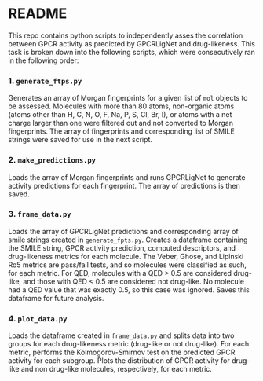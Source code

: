 # README

This repo contains python scripts to independently asses the correlation between GPCR activity as predicted by GPCRLigNet and drug-likeness. This task is broken down into the following scripts, which were consecutively ran in the following order:

### 1. `generate_ftps.py`

Generates an array of Morgan fingerprints for a given list of `mol` objects to be assessed. Molecules with more than 80 atoms, non-organic atoms (atoms other than H, C, N, O, F, Na, P, S, Cl, Br, I), or atoms with a net charge larger than one were filtered out and not converted to Morgan fingerprints. The array of fingerprints and corresponding list of SMILE strings were saved for use in the next script.



### 2. `make_predictions.py`

Loads the array of Morgan fingerprints and runs GPCRLigNet to generate activity predictions for each fingerprint. The array of predictions is then saved.



### 3. `frame_data.py`

Loads the array of GPCRLigNet predictions and corresponding array of smile strings created in `generate_fpts.py`. Creates a dataframe containing the SMILE string, GPCR activity prediction, computed descriptors, and drug-likeness metrics for each molecule. The Veber, Ghose, and Lipinski Ro5 metrics are pass/fail tests, and so molecules were classified as such, for each metric. For QED, molecules with a QED > 0.5 are considered drug-like, and those with QED < 0.5 are considered not drug-like. No molecule had a QED value that was exactly 0.5, so this case was ignored.  Saves this dataframe for future analysis.



### 4. `plot_data.py`

Loads the dataframe created in `frame_data.py` and splits data into two groups for each drug-likeness metric (drug-like or not drug-like). For each metric, performs the Kolmogorov-Smirnov test on the predicted GPCR activity for each subgroup. Plots the distribution of GPCR activity for drug-like and non drug-like molecules, respectively, for each metric. 

